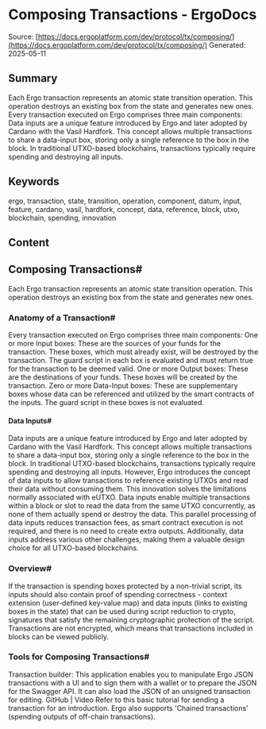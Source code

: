 # Composing Transactions - ErgoDocs
Source: [https://docs.ergoplatform.com/dev/protocol/tx/composing/](https://docs.ergoplatform.com/dev/protocol/tx/composing/)
Generated: 2025-05-11

## Summary
Each Ergo transaction represents an atomic state transition operation. This operation destroys an existing box from the state and generates new ones. Every transaction executed on Ergo comprises three main components: Data inputs are a unique feature introduced by Ergo and later adopted by Cardano with the Vasil Hardfork. This concept allows multiple transactions to share a data-input box, storing only a single reference to the box in the block. In traditional UTXO-based blockchains, transactions typically require spending and destroying all inputs.

## Keywords
ergo, transaction, state, transition, operation, component, datum, input, feature, cardano, vasil, hardfork, concept, data, reference, block, utxo, blockchain, spending, innovation

## Content
## Composing Transactions#
Each Ergo transaction represents an atomic state transition operation. This operation destroys an existing box from the state and generates new ones.

### Anatomy of a Transaction#
Every transaction executed on Ergo comprises three main components:
One or more Input boxes: These are the sources of your funds for the transaction. These boxes, which must already exist, will be destroyed by the transaction. The guard script in each box is evaluated and must return true for the transaction to be deemed valid.
One or more Output boxes: These are the destinations of your funds. These boxes will be created by the transaction.
Zero or more Data-Input boxes: These are supplementary boxes whose data can be referenced and utilized by the smart contracts of the inputs. The guard script in these boxes is not evaluated.

#### Data Inputs#
Data inputs are a unique feature introduced by Ergo and later adopted by Cardano with the Vasil Hardfork. This concept allows multiple transactions to share a data-input box, storing only a single reference to the box in the block.
In traditional UTXO-based blockchains, transactions typically require spending and destroying all inputs. However, Ergo introduces the concept of data inputs to allow transactions to reference existing UTXOs and read their data without consuming them. This innovation solves the limitations normally associated with eUTXO.
Data inputs enable multiple transactions within a block or slot to read the data from the same UTXO concurrently, as none of them actually spend or destroy the data. This parallel processing of data inputs reduces transaction fees, as smart contract execution is not required, and there is no need to create extra outputs. Additionally, data inputs address various other challenges, making them a valuable design choice for all UTXO-based blockchains.

### Overview#
If the transaction is spending boxes protected by a non-trivial script, its inputs should also contain proof of spending correctness - context extension (user-defined key-value map) and data inputs (links to existing boxes in the state) that can be used during script reduction to crypto, signatures that satisfy the remaining cryptographic protection of the script.
Transactions are not encrypted, which means that transactions included in blocks can be viewed publicly.

### Tools for Composing Transactions#
Transaction builder: This application enables you to manipulate Ergo JSON transactions with a UI and to sign them with a wallet or to prepare the JSON for the Swagger API. It can also load the JSON of an unsigned transaction for editing. GitHub | Video
Refer to this basic tutorial for sending a transaction for an introduction.
Ergo also supports 'Chained transactions' (spending outputs of off-chain transactions).
